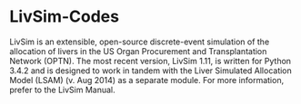 # LivSim-Codes
LivSim is an extensible, open-source discrete-event simulation of the allocation of livers in the US Organ Procurement and Transplantation Network (OPTN).  The most recent version, LivSim 1.11, is written for Python 3.4.2 and  is designed to work in tandem with the Liver Simulated Allocation Model (LSAM) (v. Aug 2014) as a separate module. For more information, prefer to the LivSim Manual.
